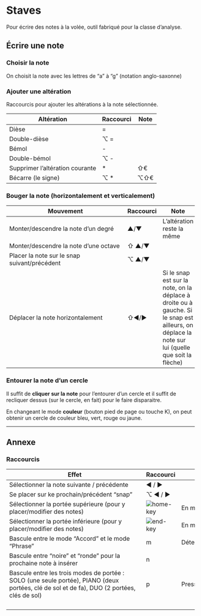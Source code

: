 # Staves

Pour écrire des notes à la volée, outil fabriqué pour la classe d’analyse.

## Écrire une note

### Choisir la note

On choisit la note avec les lettres de “a” à “g” (notation anglo-saxonne)

### Ajouter une altération

Raccourcis pour ajouter les altérations à la note sélectionnée.

| Altération                      | Raccourci | Note |
| ------------------------------- | --------- | ---- |
| Dièse                           | =         |      |
| Double-dièse                    | ⌥ =       |      |
| Bémol                           | -         |      |
| Double-bémol                    | ⌥ -       |      |
| Supprimer l’altération courante | *         | ⇧€   |
| Bécarre (le signe)              | ⌥ *       | ⌥⇧€  |





### Bouger la note (horizontalement et verticalement)

| <span style="display:inline-block;min-width:300px;">Mouvement</span> | Raccourci | Note                                                         |
| ------------------------------------------------------------ | --------- | ------------------------------------------------------------ |
| Monter/descendre la note d’un degré                          | ▲/▼       | L’altération reste la même                                   |
| Monter/descendre la note d’une octave                        | ⇧ ▲/▼     |                                                              |
| Placer la note sur le snap suivant/précédent                 | ⌥ ▲/▼     |                                                              |
| Déplacer la note horizontalement                             | ⇧◀︎/►      | Si le snap est sur la note, on la déplace à droite ou à gauche. Si le snap est ailleurs, on déplace la note sur lui (quelle que soit la flèche) |

### Entourer la note d’un cercle

Il suffit de **cliquer sur la note** pour l’entourer d’un cercle et il suffit de recliquer dessus (sur le cercle, en fait) pour le faire disparaitre.

En changeant le mode **couleur** (bouton pied de page ou touche K), on peut obtenir un cercle de couleur bleu, vert, rouge ou jaune.

---

## Annexe

### Raccourcis

| <span style="display:inline-block;min-width:350px;">Effet</span> | Raccourci                                                    | <span style="display:inline-block;white-space:nowrap;min-width:250px;">Notes</span> |
| ------------------------------------------------------------ | ------------------------------------------------------------ | ------------------------------------------------------------ |
| Sélectionner la note suivante / précédente                   | ◀︎ / ▶︎                                                        |                                                              |
| Se placer sur ke prochain/précédent “snap”                   | ⌥ ◀︎ / ▶︎                                                      |                                                              |
| Sélectionner la portée supérieure (pour y placer/modifier des notes) | ![home-key](/Users/philippeperret/Programmes/Staves/Manuel/images/home-key.jpg) | En mode DUO ou PIANO                                         |
| Sélectionner la portée inférieure (pour y placer/modifier des notes) | ![end-key](/Users/philippeperret/Programmes/Staves/Manuel/images/end-key.jpg) | En mode DUO ou PIANO                                         |
| Bascule entre le mode “Accord” et le mode “Phrase”           | m                                                            | Détermine le mode d’entrée                                   |
| Bascule entre “noire” et “ronde” pour la prochaine note à insérer | n                                                            |                                                              |
| Bascule entre les trois modes de portée : SOLO (une seule portée), PIANO (deux portées, clé de sol et de fa), DUO (2 portées, clés de sol) | p                                                            | Presser autant de fois que voulu.                            |
|                                                              |                                                              |                                                              |
|                                                              |                                                              |                                                              |
|                                                              |                                                              |                                                              |
|                                                              |                                                              |                                                              |


